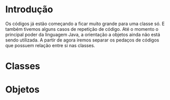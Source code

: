 # Introdução

Os códigos já estão começando a ficar muito grande para uma classe só. E também tivemos alguns casos de repetição de
código. Até o momento o principal poder da linguagem Java, a orientação a objetos ainda não está sendo utilizada. A
partir de agora iremos separar os pedaços de códigos que possuem relação entre si nas classes.

# Classes

# Objetos